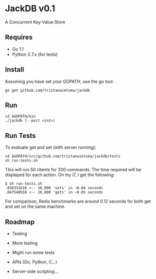 JackDB v0.1
===========

A Concurrent Key-Value Store

Requires
--------

* Go 1.1
* Python 2.7.x (for tests)

Install
-------

Assuming you have set your GOPATH, use the go tool:

    go get github.com/tristanwietsma/jackdb

Run
---

    cd $GOPATH/bin
    ./jackdb [--port <int>]

Run Tests
---------

To evaluate get and set (with server running):

    cd $GOPATH/src/github.com/tristanwietsma/jackdb/tests
    sh run-tests.sh

This will run 50 clients for 200 commands. The time required will be displayed for each action. On my i7, I get the following:

    $ sh run-tests.sh 
    .038331616 <-- 10,000 'sets' in ~0.04 seconds
    .047540910 <-- 10,000 'gets' in ~0.05 seconds

For comparison, Redis benchmarks are around 0.12 seconds for both get and set on the same machine.

Roadmap
-------

* Testing

* More testing

* Might run some tests

* APIs (Go, Python, C...)

* Server-side scripting...
